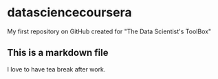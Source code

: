 datasciencecoursera
===================

My first repository on GitHub created for "The Data Scientist's ToolBox"


## This is a markdown file

I love to have tea break after work.

